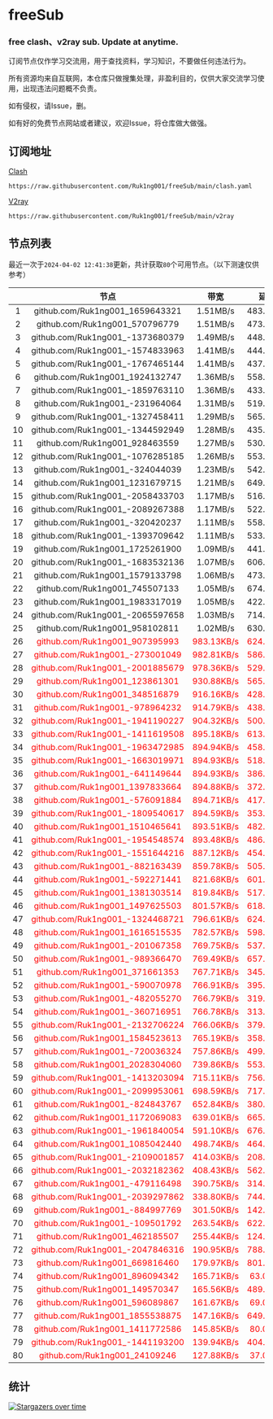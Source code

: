 # freeSub
### free clash、v2ray sub. Update at anytime.

订阅节点仅作学习交流用，用于查找资料，学习知识，不要做任何违法行为。

所有资源均来自互联网，本仓库只做搜集处理，非盈利目的，仅供大家交流学习使用，出现违法问题概不负责。

如有侵权，请Issue，删。

如有好的免费节点网站或者建议，欢迎Issue，将仓库做大做强。

## 订阅地址
[Clash](https://raw.githubusercontent.com/Ruk1ng001/freeSub/main/clash.yaml)
```
https://raw.githubusercontent.com/Ruk1ng001/freeSub/main/clash.yaml
```
[V2ray](https://raw.githubusercontent.com/Ruk1ng001/freeSub/main/v2ray)
```
https://raw.githubusercontent.com/Ruk1ng001/freeSub/main/v2ray
```

## 节点列表

最近一次于`2024-04-02 12:41:38`更新，共计获取`80`个可用节点。（以下测速仅供参考）

|  | 节点 | 带宽 | 延迟 |
|:-:|:--:|:--:|:--:|
 | 1 | github.com/Ruk1ng001_1659643321 | 1.51MB/s | 483.00ms |
 | 2 | github.com/Ruk1ng001_570796779 | 1.51MB/s | 473.00ms |
 | 3 | github.com/Ruk1ng001_-1373680379 | 1.49MB/s | 448.00ms |
 | 4 | github.com/Ruk1ng001_-1574833963 | 1.41MB/s | 444.00ms |
 | 5 | github.com/Ruk1ng001_-1767465144 | 1.41MB/s | 437.00ms |
 | 6 | github.com/Ruk1ng001_1924132747 | 1.36MB/s | 558.00ms |
 | 7 | github.com/Ruk1ng001_-1859763110 | 1.36MB/s | 433.00ms |
 | 8 | github.com/Ruk1ng001_-231964064 | 1.31MB/s | 519.00ms |
 | 9 | github.com/Ruk1ng001_-1327458411 | 1.29MB/s | 565.00ms |
 | 10 | github.com/Ruk1ng001_-1344592949 | 1.28MB/s | 435.00ms |
 | 11 | github.com/Ruk1ng001_928463559 | 1.27MB/s | 530.00ms |
 | 12 | github.com/Ruk1ng001_-1076285185 | 1.26MB/s | 553.00ms |
 | 13 | github.com/Ruk1ng001_-324044039 | 1.23MB/s | 542.00ms |
 | 14 | github.com/Ruk1ng001_1231679715 | 1.21MB/s | 649.00ms |
 | 15 | github.com/Ruk1ng001_-2058433703 | 1.17MB/s | 516.00ms |
 | 16 | github.com/Ruk1ng001_-2089267388 | 1.17MB/s | 522.00ms |
 | 17 | github.com/Ruk1ng001_-320420237 | 1.11MB/s | 558.00ms |
 | 18 | github.com/Ruk1ng001_-1393709642 | 1.11MB/s | 533.00ms |
 | 19 | github.com/Ruk1ng001_1725261900 | 1.09MB/s | 441.00ms |
 | 20 | github.com/Ruk1ng001_-1683532136 | 1.07MB/s | 606.00ms |
 | 21 | github.com/Ruk1ng001_1579133798 | 1.06MB/s | 473.00ms |
 | 22 | github.com/Ruk1ng001_745507133 | 1.05MB/s | 674.00ms |
 | 23 | github.com/Ruk1ng001_1983317019 | 1.05MB/s | 422.00ms |
 | 24 | github.com/Ruk1ng001_-2065597658 | 1.03MB/s | 714.00ms |
 | 25 | github.com/Ruk1ng001_958102811 | 1.02MB/s | 630.00ms |
 | 26 | <font color=red>github.com/Ruk1ng001_907395993</font> | <font color=red>983.13KB/s</font> | <font color=red>624.00ms</font> |
 | 27 | <font color=red>github.com/Ruk1ng001_-273001049</font> | <font color=red>982.81KB/s</font> | <font color=red>586.00ms</font> |
 | 28 | <font color=red>github.com/Ruk1ng001_-2001885679</font> | <font color=red>978.36KB/s</font> | <font color=red>529.00ms</font> |
 | 29 | <font color=red>github.com/Ruk1ng001_123861301</font> | <font color=red>930.88KB/s</font> | <font color=red>565.00ms</font> |
 | 30 | <font color=red>github.com/Ruk1ng001_348516879</font> | <font color=red>916.16KB/s</font> | <font color=red>428.00ms</font> |
 | 31 | <font color=red>github.com/Ruk1ng001_-978964232</font> | <font color=red>914.79KB/s</font> | <font color=red>438.00ms</font> |
 | 32 | <font color=red>github.com/Ruk1ng001_-1941190227</font> | <font color=red>904.32KB/s</font> | <font color=red>500.00ms</font> |
 | 33 | <font color=red>github.com/Ruk1ng001_-1411619508</font> | <font color=red>895.18KB/s</font> | <font color=red>613.00ms</font> |
 | 34 | <font color=red>github.com/Ruk1ng001_-1963472985</font> | <font color=red>894.94KB/s</font> | <font color=red>458.00ms</font> |
 | 35 | <font color=red>github.com/Ruk1ng001_-1663019971</font> | <font color=red>894.93KB/s</font> | <font color=red>518.00ms</font> |
 | 36 | <font color=red>github.com/Ruk1ng001_-641149644</font> | <font color=red>894.93KB/s</font> | <font color=red>386.00ms</font> |
 | 37 | <font color=red>github.com/Ruk1ng001_1397833664</font> | <font color=red>894.88KB/s</font> | <font color=red>372.00ms</font> |
 | 38 | <font color=red>github.com/Ruk1ng001_-576091884</font> | <font color=red>894.71KB/s</font> | <font color=red>417.00ms</font> |
 | 39 | <font color=red>github.com/Ruk1ng001_-1809540617</font> | <font color=red>894.59KB/s</font> | <font color=red>353.00ms</font> |
 | 40 | <font color=red>github.com/Ruk1ng001_1510465641</font> | <font color=red>893.51KB/s</font> | <font color=red>482.00ms</font> |
 | 41 | <font color=red>github.com/Ruk1ng001_-1954548574</font> | <font color=red>893.48KB/s</font> | <font color=red>486.00ms</font> |
 | 42 | <font color=red>github.com/Ruk1ng001_-1551644216</font> | <font color=red>887.12KB/s</font> | <font color=red>454.00ms</font> |
 | 43 | <font color=red>github.com/Ruk1ng001_-882163439</font> | <font color=red>859.78KB/s</font> | <font color=red>505.00ms</font> |
 | 44 | <font color=red>github.com/Ruk1ng001_-592271441</font> | <font color=red>821.68KB/s</font> | <font color=red>601.00ms</font> |
 | 45 | <font color=red>github.com/Ruk1ng001_1381303514</font> | <font color=red>819.84KB/s</font> | <font color=red>517.00ms</font> |
 | 46 | <font color=red>github.com/Ruk1ng001_1497625503</font> | <font color=red>801.57KB/s</font> | <font color=red>618.00ms</font> |
 | 47 | <font color=red>github.com/Ruk1ng001_-1324468721</font> | <font color=red>796.61KB/s</font> | <font color=red>624.00ms</font> |
 | 48 | <font color=red>github.com/Ruk1ng001_1616515535</font> | <font color=red>782.57KB/s</font> | <font color=red>598.00ms</font> |
 | 49 | <font color=red>github.com/Ruk1ng001_-201067358</font> | <font color=red>769.75KB/s</font> | <font color=red>537.00ms</font> |
 | 50 | <font color=red>github.com/Ruk1ng001_-989366470</font> | <font color=red>769.49KB/s</font> | <font color=red>657.00ms</font> |
 | 51 | <font color=red>github.com/Ruk1ng001_371661353</font> | <font color=red>767.71KB/s</font> | <font color=red>345.00ms</font> |
 | 52 | <font color=red>github.com/Ruk1ng001_-590070978</font> | <font color=red>766.91KB/s</font> | <font color=red>395.00ms</font> |
 | 53 | <font color=red>github.com/Ruk1ng001_-482055270</font> | <font color=red>766.79KB/s</font> | <font color=red>319.00ms</font> |
 | 54 | <font color=red>github.com/Ruk1ng001_-360716951</font> | <font color=red>766.78KB/s</font> | <font color=red>313.00ms</font> |
 | 55 | <font color=red>github.com/Ruk1ng001_-2132706224</font> | <font color=red>766.06KB/s</font> | <font color=red>379.00ms</font> |
 | 56 | <font color=red>github.com/Ruk1ng001_1584523613</font> | <font color=red>765.19KB/s</font> | <font color=red>358.00ms</font> |
 | 57 | <font color=red>github.com/Ruk1ng001_-720036324</font> | <font color=red>757.86KB/s</font> | <font color=red>499.00ms</font> |
 | 58 | <font color=red>github.com/Ruk1ng001_2028304060</font> | <font color=red>739.86KB/s</font> | <font color=red>553.00ms</font> |
 | 59 | <font color=red>github.com/Ruk1ng001_-1413203094</font> | <font color=red>715.11KB/s</font> | <font color=red>756.00ms</font> |
 | 60 | <font color=red>github.com/Ruk1ng001_-2099953061</font> | <font color=red>698.59KB/s</font> | <font color=red>717.00ms</font> |
 | 61 | <font color=red>github.com/Ruk1ng001_-824843767</font> | <font color=red>652.84KB/s</font> | <font color=red>380.00ms</font> |
 | 62 | <font color=red>github.com/Ruk1ng001_1172069083</font> | <font color=red>639.01KB/s</font> | <font color=red>665.00ms</font> |
 | 63 | <font color=red>github.com/Ruk1ng001_-1961840054</font> | <font color=red>591.10KB/s</font> | <font color=red>676.00ms</font> |
 | 64 | <font color=red>github.com/Ruk1ng001_1085042440</font> | <font color=red>498.74KB/s</font> | <font color=red>464.00ms</font> |
 | 65 | <font color=red>github.com/Ruk1ng001_-2109001857</font> | <font color=red>414.03KB/s</font> | <font color=red>208.00ms</font> |
 | 66 | <font color=red>github.com/Ruk1ng001_-2032182362</font> | <font color=red>408.43KB/s</font> | <font color=red>562.00ms</font> |
 | 67 | <font color=red>github.com/Ruk1ng001_-479116498</font> | <font color=red>390.75KB/s</font> | <font color=red>314.00ms</font> |
 | 68 | <font color=red>github.com/Ruk1ng001_-2039297862</font> | <font color=red>338.80KB/s</font> | <font color=red>744.00ms</font> |
 | 69 | <font color=red>github.com/Ruk1ng001_-884997769</font> | <font color=red>301.50KB/s</font> | <font color=red>142.00ms</font> |
 | 70 | <font color=red>github.com/Ruk1ng001_-109501792</font> | <font color=red>263.54KB/s</font> | <font color=red>622.00ms</font> |
 | 71 | <font color=red>github.com/Ruk1ng001_462185507</font> | <font color=red>255.44KB/s</font> | <font color=red>124.00ms</font> |
 | 72 | <font color=red>github.com/Ruk1ng001_-2047846316</font> | <font color=red>190.95KB/s</font> | <font color=red>788.00ms</font> |
 | 73 | <font color=red>github.com/Ruk1ng001_669816460</font> | <font color=red>179.97KB/s</font> | <font color=red>801.00ms</font> |
 | 74 | <font color=red>github.com/Ruk1ng001_896094342</font> | <font color=red>165.71KB/s</font> | <font color=red>63.00ms</font> |
 | 75 | <font color=red>github.com/Ruk1ng001_149570347</font> | <font color=red>165.56KB/s</font> | <font color=red>489.00ms</font> |
 | 76 | <font color=red>github.com/Ruk1ng001_596089867</font> | <font color=red>161.67KB/s</font> | <font color=red>69.00ms</font> |
 | 77 | <font color=red>github.com/Ruk1ng001_1855538875</font> | <font color=red>147.16KB/s</font> | <font color=red>649.00ms</font> |
 | 78 | <font color=red>github.com/Ruk1ng001_1411772586</font> | <font color=red>145.85KB/s</font> | <font color=red>80.00ms</font> |
 | 79 | <font color=red>github.com/Ruk1ng001_-1441193200</font> | <font color=red>139.94KB/s</font> | <font color=red>404.00ms</font> |
 | 80 | <font color=red>github.com/Ruk1ng001_24109246</font> | <font color=red>127.88KB/s</font> | <font color=red>37.00ms</font> |


## 统计

[![Stargazers over time](https://starchart.cc/Ruk1ng001/freeSub.svg)](https://starchart.cc/Ruk1ng001/freeSub)